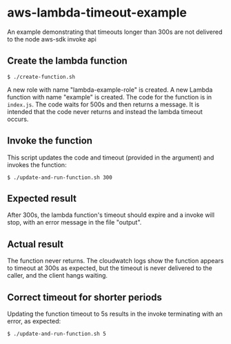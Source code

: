 # aws-lambda-timeout-example
An example demonstrating that timeouts longer than 300s are not delivered to the node aws-sdk invoke api

## Create the lambda function

    $ ./create-function.sh

A new role with name "lambda-example-role" is created. A new Lambda function with name "example" is created. The code for the function is in `index.js`. The code waits for 500s and then returns a message. It is intended that the code never returns and instead the lambda timeout occurs.

## Invoke the function

This script updates the code and timeout (provided in the argument) and invokes the function:

    $ ./update-and-run-function.sh 300

## Expected result

After 300s, the lambda function's timeout should expire and a invoke will stop, with an error message in the file "output".

## Actual result

The function never returns. The cloudwatch logs show the function appears to timeout at 300s as expected, but the timeout is never delivered to the caller, and the client hangs waiting.

## Correct timeout for shorter periods

Updating the function timeout to 5s results in the invoke terminating with an error, as expected:

    $ ./update-and-run-function.sh 5
